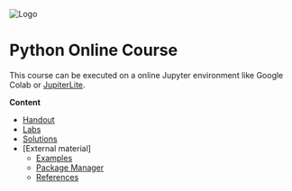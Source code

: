 ![Logo](https://www.iten-engineering.ch/logo.png)

# Python Online Course

This course can be executed on a online Jupyter environment like Google Colab or [JupiterLite](https://jupyter.org/try-jupyter/lab/).


**Content**
- [Handout](handout)
- [Labs](doc/lab.md) 
- [Solutions](solution)
- [External material]
  - <a href="https://github.com/iten-engineering/python/example" target="_blank">Examples</a>
  - <a href="https://github.com/iten-engineering/python/doc/dev.md" target="_blank">Package Manager</a>
  - <a href="https://github.com/iten-engineering/python/doc/refs.md" target="_blank">References</a>

